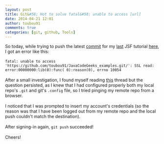 ```yaml
---
layout: post
title: Git&#58; Hot to solve fatal&#58; unable to access [url]
date: 2014-04-21 12:01
author: toubou91
comments: true
categories: [git, github, Tools]
---
```

<div dir="ltr" style="text-align:left;">So today, while trying to push the latest <a href="https://github.com/toubou91/JavaCodeGeeks_examples/tree/master/PanelGridJSF" target="_blank">commit</a> for my <a href="http://examples.javacodegeeks.com/enterprise-java/jsf/message-and-messages-example-with-jsf-2-0/" target="_blank">last</a> JSF tutorial <a href="http://stackoverflow.com/questions/7438313/pushing-to-git-returning-error-code-403-fatal-http-request-failed" target="_blank">here</a>, I got an error like this:<br /><br /><code>fatal: unable to access 'https://github.com/toubou91/JavaCodeGeeks_examples.git/': SSL read: error:00000000:lib(0):func( 0):reason(0), errno 10054</code><br /><br />After a small investigation, I found myself reading <a href="http://stackoverflow.com/questions/7438313/pushing-to-git-returning-error-code-403-fatal-http-request-failed" target="_blank">this</a> thread but the question persisted, as I knew that I had configured properly both my local repo's <code>.git</code> and git's <code>.config</code> file, so I tried pinging my remote repo from a browser.<br /><br />I noticed that I was prompted to insert my account's credentials (so the reason was that I have been logged out from my remote repo and the local push couldn't match the destination).<br /><br />After signing-in again, <code>git push</code> succeeded!<br /><br />Cheers!<br /><br /></div>
